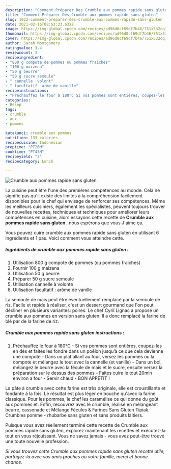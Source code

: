 ```yaml
---
description: "Comment Préparer Des Crumble aux pommes rapide sans gluten"
title: "Comment Préparer Des Crumble aux pommes rapide sans gluten"
slug: 1022-comment-preparer-des-crumble-aux-pommes-rapide-sans-gluten
date: 2021-02-16T08:53:23.632Z
image: https://img-global.cpcdn.com/recipes/ad96d0cf69df7b46/751x532cq70/crumble-aux-pommes-rapide-sans-gluten-photo-principale-de-la-recette.jpg
thumbnail: https://img-global.cpcdn.com/recipes/ad96d0cf69df7b46/751x532cq70/crumble-aux-pommes-rapide-sans-gluten-photo-principale-de-la-recette.jpg
cover: https://img-global.cpcdn.com/recipes/ad96d0cf69df7b46/751x532cq70/crumble-aux-pommes-rapide-sans-gluten-photo-principale-de-la-recette.jpg
author: Sarah Montgomery
ratingvalue: 3.4
reviewcount: 3
recipeingredient:
- "800 g compote de pommes ou pommes fraiches"
- "100 g maizena"
- "50 g beurre"
- "50 g sucre semoule"
- " cannelle  volont"
- " facultatif  arme de vanille"
recipeinstructions:
- "Préchauffez le four à 180°C Si vos pommes sont entières, coupez-les en dès et faites les fondre dans un poêlon jusqu’à ce que cela devienne une compote Dans un plat allant au four, versez les pommes ou la compote et mélangez le tout avec la cannelle (et vanille) Dans un bol, mélangez le beurre avec la fécule de mais et le sucre, ensuite versez la préparation sur le dessus des pommes Faites cuire le tout 20min environ a four Servir chaud BON APPETIT !"
categories:
- Resep
tags:
- crumble
- aux
- pommes

katakunci: crumble aux pommes 
nutrition: 133 calories
recipecuisine: Indonesian
preptime: "PT26M"
cooktime: "PT43M"
recipeyield: "3"
recipecategory: Lunch

---
```



![Crumble aux pommes rapide sans gluten](https://img-global.cpcdn.com/recipes/ad96d0cf69df7b46/751x532cq70/crumble-aux-pommes-rapide-sans-gluten-photo-principale-de-la-recette.jpg)

La cuisine peut être l'une des premières compétences au monde. Cela ne signifie pas qu'il existe des limites à la compréhension facilement disponibles pour le chef qui envisage de renforcer ses compétences. Même les meilleurs cuisiniers, également les spécialistes, peuvent toujours trouver de nouvelles recettes, techniques et techniques pour améliorer leurs compétences en cuisine, alors essayons cette recette de <strong> Crumble aux pommes rapide sans gluten </strong>, nous espérons que vous J'aime ça.

<!--inarticleads1-->

Vous pouvez cuire crumble aux pommes rapide sans gluten en utilisant 6 Ingrédients et 1 pas. Voici comment vous atteindre cette.

##### Ingrédients de crumble aux pommes rapide sans gluten :

1. Utilisation 800 g compote de pommes (ou pommes fraiches)
1. Fournir 100 g maizena
1. Utilisation 50 g beurre
1. Préparer 50 g sucre semoule
1. Utilisation  cannelle à volonté
1. Utilisation  facultatif : arôme de vanille


La semoule de mais peut être éventuellement remplacé par la semoule de riz. Facile et rapide à réaliser, c&#39;est un dessert gourmand que l&#39;on peut décliner en plusieurs variantes: poires. Le chef Cyril Lignac a proposé un crumble aux pommes en version sans gluten. Il a donc remplacé la farine de blé par de la farine de riz. 

<!--inarticleads2-->

##### Crumble aux pommes rapide sans gluten instructions :

1. Préchauffez le four à 180°C - Si vos pommes sont entières, coupez-les en dès et faites les fondre dans un poêlon jusqu’à ce que cela devienne une compote - Dans un plat allant au four, versez les pommes ou la compote et mélangez le tout avec la cannelle (et vanille) - Dans un bol, mélangez le beurre avec la fécule de mais et le sucre, ensuite versez la préparation sur le dessus des pommes - Faites cuire le tout 20min environ a four - Servir chaud - BON APPETIT !


La pâte à crumble avec cette farine est très originale, elle est croustillante et fondante à la fois. Le résultat est plus léger en bouche qu&#39;avec la farine classique. Pour les pommes, le chef les caramélise ce qui donne du goût aux pommes et. Enfin, recouvrez avec le crumble, réalisé en mélangeant beurre, cassonade et Mélange Fécules &amp; Farines Sans Gluten Tipiak. Crumbles pomme - rhubarbe sans gluten et sans produits laitiers. 

<!--inarticleads1-->

<p>
Puisque vous avez réellement terminé cette recette de Crumble aux pommes rapide sans gluten, explorez maintenant les recettes et exécutez-la tout en vous réjouissant. Vous ne savez jamais - vous avez peut-être trouvé une toute nouvelle profession.
</p>

<p>
<i>Si vous trouvez cette Crumble aux pommes rapide sans gluten recette utile, partagez-la avec vos amis proches ou votre famille, merci et bonne chance.</i>
</p>
